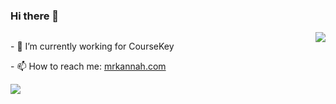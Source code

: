 ### Hi there 👋

<a href="https://github.com/fadeenk">
  <img align="right" src="https://github-readme-stats.vercel.app/api?username=fadeenk&show_icons=true&hide_border=true&count_private=true" />
</a>

<div style="float: left">
  <p>- 🔭 I’m currently working for CourseKey</p>
  <p>- 📫 How to reach me: <a href="https://www.mrkannah.com/">mrkannah.com</a></p>
  <a href="https://github.com/fadeenk">
    <img align="left" src="https://github-readme-stats.vercel.app/api/top-langs/?username=fadeenk&layout=compact" />
  </a>
</div>

